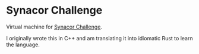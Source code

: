 # Synacor Challenge

Virtual machine for [Synacor Challenge](challenge.synacor.com).

I originally wrote this in C++ and am translating it into idiomatic Rust to
learn the language.
